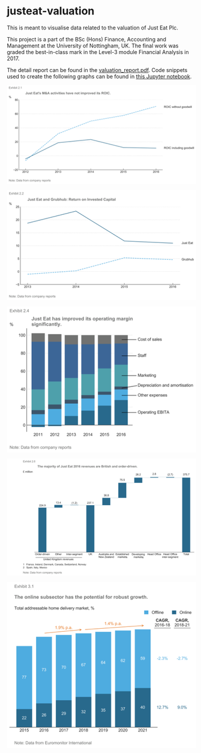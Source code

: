 # justeat-valuation
This is meant to visualise data related to the valuation of Just Eat Plc.

This project is a part of the BSc (Hons) Finance, Accounting and Management at the University of Nottingham, UK. The final work was graded the best-in-class mark in the Level-3 module Financial Analysis in 2017.

The detail report can be found in the [valuation_report.pdf](valuation_report.pdf). Code snippets used to create the following graphs can be found in [this Jupyter notebook](data_visualisation.ipynb).

![alt text](https://github.com/haiphuc/justeat-valuation/blob/master/roic.png)

![alt text](https://github.com/haiphuc/justeat-valuation/blob/master/grubhub_roic.png)

![alt text](https://github.com/haiphuc/justeat-valuation/blob/master/operating_margin.png)

![alt text](https://github.com/haiphuc/justeat-valuation/blob/master/revenues.png)

![alt text](https://github.com/haiphuc/justeat-valuation/blob/master/delivery_market.png)
